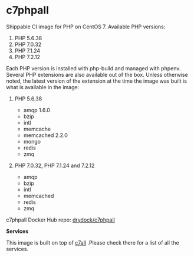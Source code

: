 c7phpall
===============

Shippable CI image for PHP on CentOS 7. Available PHP versions:

  1. PHP 5.6.38
  2. PHP 7.0.32
  3. PHP 7.1.24
  4. PHP 7.2.12
  

Each PHP version is installed with php-build and managed with phpenv. Several 
PHP extensions are also available out of the box. Unless otherwise noted, the 
latest version of the extension at the time the image was built is what is 
available in the image:

  1. PHP 5.6.38

      * amqp 1.6.0
      * bzip
      * intl
      * memcache
      * memcached 2.2.0
      * mongo
      * redis
      * zmq

  2. PHP 7.0.32, PHP 7.1.24 and 7.2.12

      * amqp
      * bzip
      * intl
      * memcached
      * redis
      * zmq
      
c7phpall Docker Hub repo: [drydock/c7phpall](https://hub.docker.com/r/drydock/c7phpall/)

**Services**

This image is built on top of [c7all](https://github.com/dry-dock/c7all) .Please check 
there for a list of all the services.
